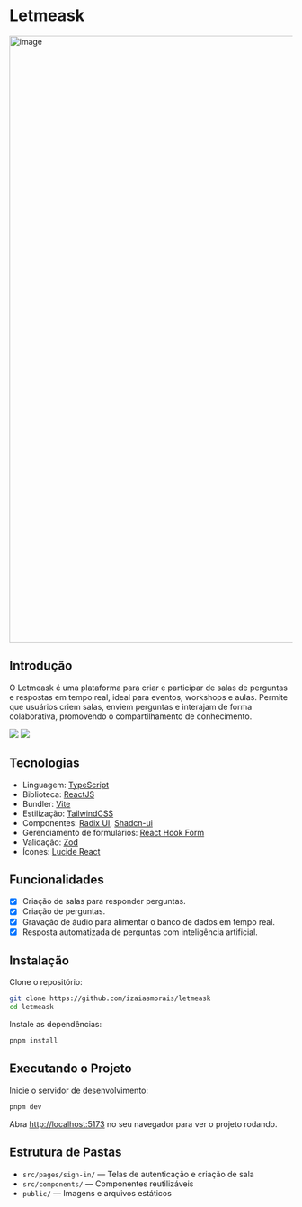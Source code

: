 # Letmeask

<img width="1920" height="1080" alt="image" src="https://github.com/user-attachments/assets/8843209d-04b6-4d4e-a4f3-971397e09aaa" />

## Introdução

O Letmeask é uma plataforma para criar e participar de salas de perguntas e respostas em tempo real, ideal para eventos, workshops e aulas. Permite que usuários criem salas, enviem perguntas e interajam de forma colaborativa, promovendo o compartilhamento de conhecimento.

<img src="https://img.shields.io/static/v1?label=STATUS&message=DEVELOPING&color=8E51FF&style=for-the-badge"/> <img src="https://img.shields.io/static/v1?label=REACT&message=19.1.0&color=8E51FF&style=for-the-badge"/>

## Tecnologias

- Linguagem: [TypeScript](https://www.typescriptlang.org/)
- Biblioteca: [ReactJS](https://react.dev/)
- Bundler: [Vite](https://vitejs.dev/)
- Estilização: [TailwindCSS](https://tailwindcss.com/)
- Componentes: [Radix UI](https://www.radix-ui.com/), [Shadcn-ui](https://ui.shadcn.com/)
- Gerenciamento de formulários: [React Hook Form](https://react-hook-form.com/)
- Validação: [Zod](https://zod.dev/)
- Ícones: [Lucide React](https://lucide.dev/)

## Funcionalidades

- [x] Criação de salas para responder perguntas.
- [x] Criação de perguntas.
- [x] Gravação de áudio para alimentar o banco de dados em tempo real.
- [x] Resposta automatizada de perguntas com inteligência artificial.

## Instalação

Clone o repositório:

```bash
git clone https://github.com/izaiasmorais/letmeask
cd letmeask
```

Instale as dependências:

```bash
pnpm install
```

## Executando o Projeto

Inicie o servidor de desenvolvimento:

```bash
pnpm dev
```

Abra [http://localhost:5173](http://localhost:5173) no seu navegador para ver o projeto rodando.

## Estrutura de Pastas

- `src/pages/sign-in/` — Telas de autenticação e criação de sala
- `src/components/` — Componentes reutilizáveis
- `public/` — Imagens e arquivos estáticos
